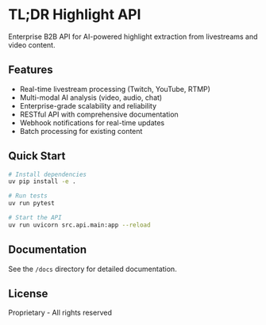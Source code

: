 # TL;DR Highlight API

Enterprise B2B API for AI-powered highlight extraction from livestreams and video content.

## Features

- Real-time livestream processing (Twitch, YouTube, RTMP)
- Multi-modal AI analysis (video, audio, chat)
- Enterprise-grade scalability and reliability
- RESTful API with comprehensive documentation
- Webhook notifications for real-time updates
- Batch processing for existing content

## Quick Start

```bash
# Install dependencies
uv pip install -e .

# Run tests
uv run pytest

# Start the API
uv run uvicorn src.api.main:app --reload
```

## Documentation

See the `/docs` directory for detailed documentation.

## License

Proprietary - All rights reserved